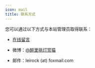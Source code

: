 ```yaml
---
icon: mail
title: 联系方式
---
```


您可以通过以下方式与本站管理员取得联系：

- [在线留言](https://blog.dlzhang.com/about/#waline-comments)

- 微博：[@醉里挑灯赏猫](https://weibo.com/leirock)

- 邮件：leirock (at) foxmail.com
